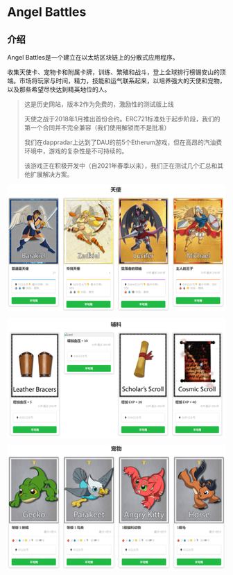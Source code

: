 # Angel Battles


## 介绍

Angel Battles是一个建立在以太坊区块链上的分散式应用程序。

收集天使卡、宠物卡和附属卡牌，训练、繁殖和战斗，登上全球排行榜锡安山的顶端。市场将玩家与时间，精力，技能和运气联系起来，以培养强大的天使和宠物，以及那些希望尽快达到精英地位的人。

> 这是历史网站，版本2作为免费的，激励性的测试版上线
>
> 天使之战于2018年1月推出首份合约。ERC721标准处于起步阶段，我们的第一个合同并不完全兼容（我们使用解锁而不是批准）
>
> 我们在dappradar上达到了DAU的前5个Etherum游戏，但在高昂的汽油费环境中，游戏的复杂性是不可持续的。
>
> 该游戏正在积极开发中（自2021年春季以来），我们正在测试几个汇总和其他扩展解决方案。

![image-20220804190842051](image-20220804190842051.png)

![image-20220804191056372](image-20220804191056372.png)

![image-20220804191229961](image-20220804191229961.png)
